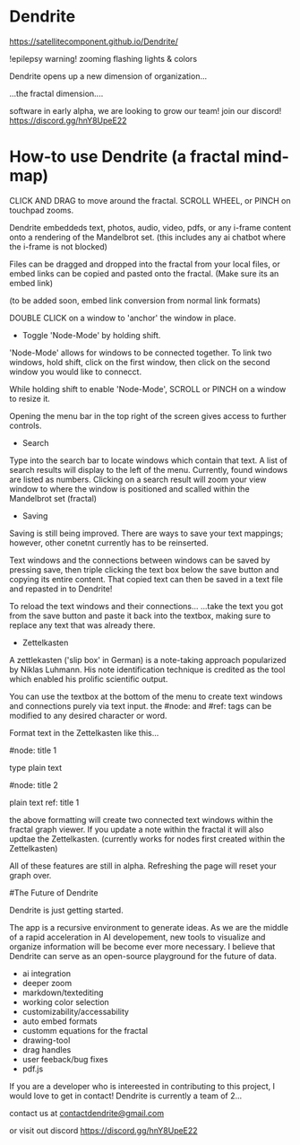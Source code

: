 # Dendrite

https://satellitecomponent.github.io/Dendrite/

!epilepsy warning! zooming flashing lights & colors 


Dendrite opens up a new dimension of organization... 


...the fractal dimension....


software in early alpha, we are looking to grow our team!
join our discord!
https://discord.gg/hnY8UpeE22

# How-to use Dendrite (a fractal mind-map)

CLICK AND DRAG to move around the fractal.
SCROLL WHEEL, or PINCH on touchpad zooms.

Dendrite embeddeds text, photos, audio, video, pdfs, or any i-frame content onto a rendering of the Mandelbrot set. (this includes any ai chatbot where the i-frame is not blocked)

Files can be dragged and dropped into the fractal from your local files, or embed links can be copied and pasted onto the fractal. (Make sure its an embed link)

(to be added soon, embed link conversion from normal link formats)

DOUBLE CLICK on a window to 'anchor' the window in place.

- Toggle 'Node-Mode' by holding shift.

'Node-Mode' allows for windows to be connected together.
To link two windows, hold shift, click on the first window, then click on the second window you would like to connecct.

While holding shift to enable 'Node-Mode', SCROLL or PINCH on a window to resize it.

Opening the menu bar in the top right of the screen gives access to further controls.

- Search

Type into the search bar to locate windows which contain that text.
A list of search results will display to the left of the menu. Currently, found windows are listed as numbers.
Clicking on a search result will zoom your view window to where the window is positioned and scalled within the Mandelbrot set (fractal)

- Saving 

Saving is still being improved. There are ways to save your text mappings; however, other conetnt currently has to be reinserted.

Text windows and the connections between windows can be saved by pressing save, 
then triple clicking the text box below the save button and copying its entire content.
That copied text can then be saved in a text file and repasted in to Dendrite!

To reload the text windows and their connections...
...take the text you got from the save button and paste it back into the textbox, making sure to replace any text that was already there.

- Zettelkasten

A zettlekasten ('slip box' in German) is a note-taking approach popularized by Niklas Luhmann. His note identification technique is credited as the tool which enabled his prolific scientific output. 

You can use the textbox at the bottom of the menu to create text windows and connections purely via text input.
the #node: and #ref: tags can be modified to any desired character or word.

Format text in the Zettelkasten like this... 

#node: title 1

type plain text

#node: title 2

plain text
ref: title 1

the above formatting will create two connected text windows within the fractal graph viewer. 
If you update a note within the fractal it will also updtae the Zettelkasten. (currently works for nodes first created within the Zettelkasten)

All of these features are still in alpha. Refreshing the page will reset your graph over.


#The Future of Dendrite

Dendrite is just getting started. 

The app is a recursive environment to generate ideas. As we are the middle of a rapid acceleration in AI developement, new tools to visualize and organize information will be become ever more necessary. I believe that Dendrite can serve as an open-source playground for the future of data.

- ai integration
- deeper zoom
- markdown/textediting
- working color selection
- customizability/accessability
- auto embed formats
- customm equations for the fractal
- drawing-tool
- drag handles
- user feeback/bug fixes
- pdf.js


If you are a developer who is intereested in contributing to this project, I would love to get in contact!
Dendrite is currently a team of 2... 

contact us at
contactdendrite@gmail.com

or visit out discord
https://discord.gg/hnY8UpeE22
